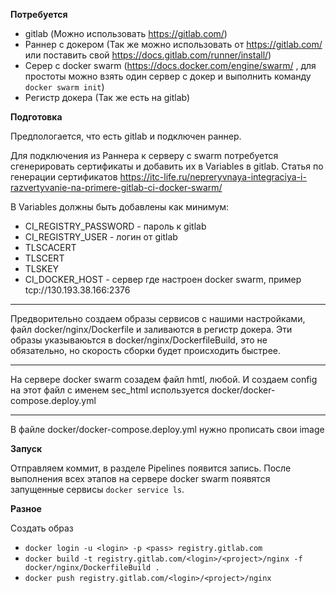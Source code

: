 **Потребуется**

- gitlab (Можно использовать https://gitlab.com/)
- Раннер с докером (Так же можно использовать от https://gitlab.com/ или поставить свой https://docs.gitlab.com/runner/install/)
- Серер с docker swarm (https://docs.docker.com/engine/swarm/ , для простоты можно взять один сервер с докер и выполнить команду `docker swarm init`)
- Регистр докера (Так же есть на gitlab)

**Подготовка**

Предпологается, что есть gitlab и подключен раннер.

Для подключения из Раннера к серверу с swarm потребуется сгенерировать сертификаты и добавить их в Variables в gitlab. 
Статья по генерации сертификатов https://itc-life.ru/nepreryvnaya-integraciya-i-razvertyvanie-na-primere-gitlab-ci-docker-swarm/

В Variables должны быть добавлены как минимум:
- CI_REGISTRY_PASSWORD - пароль к gitlab
- CI_REGISTRY_USER - логин от gitlab
- TLSCACERT
- TLSCERT
- TLSKEY
- CI_DOCKER_HOST - сервер где настроен docker swarm, пример tcp://130.193.38.166:2376


------
Предворительно создаем образы сервисов с нашими настройками, файл docker/nginx/Dockerfile и заливаются в регистр докера. 
Эти образы указываюьтся в docker/nginx/DockerfileBuild, это не обязательно, но скорость сборки будет происходить быстрее. 


------
На сервере docker swarm созадем файл hmtl, любой. И создаем config на этот файл с именем sec_html используется docker/docker-compose.deploy.yml


----
В файле docker/docker-compose.deploy.yml нужно прописать свои image




**Запуск**

Отправляем коммит, в разделе Pipelines появится запись. После выполнения всех этапов на сервере docker swarm появятся запущенные сервисы `docker service ls`. 






**Разное**

Создать образ

- `docker login -u <login> -p <pass> registry.gitlab.com`
- `docker build -t registry.gitlab.com/<login>/<project>/nginx -f docker/nginx/DockerfileBuild .`
- `docker push registry.gitlab.com/<login>/<project>/nginx`


